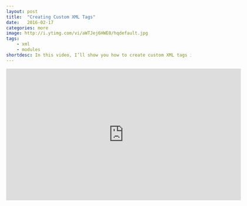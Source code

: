 ```yaml
---
layout: post
title:  "Creating Custom XML Tags"
date:   2016-02-17
categories: more
image: http://i.ytimg.com/vi/aWTJej6HWE0/hqdefault.jpg
tags: 
    - xml
    - modules
shortdesc: In this video, I’ll show you how to create custom XML tags in NativeScript. This is very useful for creating re-usable components, and breaking up your markup into smaller, more modular files.
---
```

<iframe width="640" height="360" src="https://www.youtube.com/embed/aWTJej6HWE0" frameborder="0" allowfullscreen></iframe>